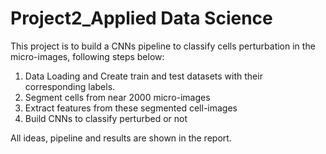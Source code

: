 # Project2_Applied Data Science

This project is to build a CNNs pipeline to classify cells perturbation in the micro-images, following steps below:
1. Data Loading and Create train and test datasets with their corresponding labels.
2. Segment cells from near 2000 micro-images
3. Extract features from these segmented cell-images
4. Build CNNs to classify perturbed or not

All ideas, pipeline and results are shown in the report.

